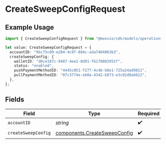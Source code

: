 # CreateSweepConfigRequest

## Example Usage

```typescript
import { CreateSweepConfigRequest } from "@moovio/sdk/models/operations";

let value: CreateSweepConfigRequest = {
  accountID: "9bc75c69-e204-4c9f-884c-ada7404063b3",
  createSweepConfig: {
    walletID: "d0ce187c-9407-4ee2-8d01-f6170083952f",
    status: "enabled",
    pushPaymentMethodID: "4445c051-f277-4c4b-b0e1-725a24ad9812",
    pullPaymentMethodID: "07c3774e-eb0a-4342-b973-e3c02d8a6622",
  },
};
```

## Fields

| Field                                                                        | Type                                                                         | Required                                                                     | Description                                                                  |
| ---------------------------------------------------------------------------- | ---------------------------------------------------------------------------- | ---------------------------------------------------------------------------- | ---------------------------------------------------------------------------- |
| `accountID`                                                                  | *string*                                                                     | :heavy_check_mark:                                                           | N/A                                                                          |
| `createSweepConfig`                                                          | [components.CreateSweepConfig](../../models/components/createsweepconfig.md) | :heavy_check_mark:                                                           | N/A                                                                          |